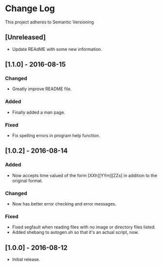 # Change Log
This project adheres to Semantic Versioning

## [Unreleased]
- Update REAdME with some new information.

## [1.1.0] - 2016-08-15
### Changed
- Greatly improve README file.

### Added
- Finally added a man page.

### Fixed
- Fix spelling errors in program help function.

## [1.0.2] - 2016-08-14
### Added
- Now accepts time valued of the form \[XXh\]\[YYm\]\[ZZs\] in addition to the
  original format.

### Changed
- Now has better error checking and error messages.

### Fixed
- Fixed segfault when reading files with no image or directory files listed.
- Added shebang to autogen.sh so that it's an actual script, now.

## [1.0.0] - 2016-08-12
- Initial release.
